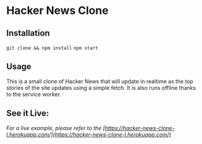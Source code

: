 # Hacker News Clone

## Installation

`git clone && npm install`
`npm start`

## Usage

This is a small clone of Hacker News that will update in realtime as the top stories of the site updates using a simple fetch. It is also runs offline thanks to the service worker.

## See it Live:

_For a live example, please refer to the [https://hacker-news-clone-l.herokuapp.com/](https://hacker-news-clone-l.herokuapp.com/)_

